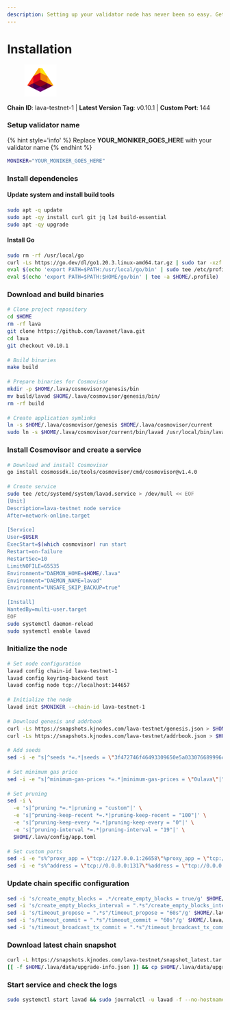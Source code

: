 ```yaml
---
description: Setting up your validator node has never been so easy. Get your validator running in minutes by following step by step instructions.
---
```


# Installation

<figure><img src="https://raw.githubusercontent.com/kj89/cosmos-images/main/logos/lava.png" alt=""><figcaption></figcaption></figure>

**Chain ID**: lava-testnet-1 | **Latest Version Tag**: v0.10.1 | **Custom Port**: 144

### Setup validator name

{% hint style='info' %}
Replace **YOUR_MONIKER_GOES_HERE** with your validator name
{% endhint %}

```bash
MONIKER="YOUR_MONIKER_GOES_HERE"
```

### Install dependencies

#### Update system and install build tools

```bash
sudo apt -q update
sudo apt -qy install curl git jq lz4 build-essential
sudo apt -qy upgrade
```

#### Install Go

```bash
sudo rm -rf /usr/local/go
curl -Ls https://go.dev/dl/go1.20.3.linux-amd64.tar.gz | sudo tar -xzf - -C /usr/local
eval $(echo 'export PATH=$PATH:/usr/local/go/bin' | sudo tee /etc/profile.d/golang.sh)
eval $(echo 'export PATH=$PATH:$HOME/go/bin' | tee -a $HOME/.profile)
```

### Download and build binaries

```bash
# Clone project repository
cd $HOME
rm -rf lava
git clone https://github.com/lavanet/lava.git
cd lava
git checkout v0.10.1

# Build binaries
make build

# Prepare binaries for Cosmovisor
mkdir -p $HOME/.lava/cosmovisor/genesis/bin
mv build/lavad $HOME/.lava/cosmovisor/genesis/bin/
rm -rf build

# Create application symlinks
ln -s $HOME/.lava/cosmovisor/genesis $HOME/.lava/cosmovisor/current
sudo ln -s $HOME/.lava/cosmovisor/current/bin/lavad /usr/local/bin/lavad
```

### Install Cosmovisor and create a service

```bash
# Download and install Cosmovisor
go install cosmossdk.io/tools/cosmovisor/cmd/cosmovisor@v1.4.0

# Create service
sudo tee /etc/systemd/system/lavad.service > /dev/null << EOF
[Unit]
Description=lava-testnet node service
After=network-online.target

[Service]
User=$USER
ExecStart=$(which cosmovisor) run start
Restart=on-failure
RestartSec=10
LimitNOFILE=65535
Environment="DAEMON_HOME=$HOME/.lava"
Environment="DAEMON_NAME=lavad"
Environment="UNSAFE_SKIP_BACKUP=true"

[Install]
WantedBy=multi-user.target
EOF
sudo systemctl daemon-reload
sudo systemctl enable lavad
```

### Initialize the node

```bash
# Set node configuration
lavad config chain-id lava-testnet-1
lavad config keyring-backend test
lavad config node tcp://localhost:144657

# Initialize the node
lavad init $MONIKER --chain-id lava-testnet-1

# Download genesis and addrbook
curl -Ls https://snapshots.kjnodes.com/lava-testnet/genesis.json > $HOME/.lava/config/genesis.json
curl -Ls https://snapshots.kjnodes.com/lava-testnet/addrbook.json > $HOME/.lava/config/addrbook.json

# Add seeds
sed -i -e "s|^seeds *=.*|seeds = \"3f472746f46493309650e5a033076689996c8881@lava-testnet.rpc.kjnodes.com:144659\"|" $HOME/.lava/config/config.toml

# Set minimum gas price
sed -i -e "s|^minimum-gas-prices *=.*|minimum-gas-prices = \"0ulava\"|" $HOME/.lava/config/app.toml

# Set pruning
sed -i \
  -e 's|^pruning *=.*|pruning = "custom"|' \
  -e 's|^pruning-keep-recent *=.*|pruning-keep-recent = "100"|' \
  -e 's|^pruning-keep-every *=.*|pruning-keep-every = "0"|' \
  -e 's|^pruning-interval *=.*|pruning-interval = "19"|' \
  $HOME/.lava/config/app.toml

# Set custom ports
sed -i -e "s%^proxy_app = \"tcp://127.0.0.1:26658\"%proxy_app = \"tcp://127.0.0.1:144658\"%; s%^laddr = \"tcp://127.0.0.1:26657\"%laddr = \"tcp://127.0.0.1:144657\"%; s%^pprof_laddr = \"localhost:6060\"%pprof_laddr = \"localhost:144060\"%; s%^laddr = \"tcp://0.0.0.0:26656\"%laddr = \"tcp://0.0.0.0:144656\"%; s%^prometheus_listen_addr = \":26660\"%prometheus_listen_addr = \":144660\"%" $HOME/.lava/config/config.toml
sed -i -e "s%^address = \"tcp://0.0.0.0:1317\"%address = \"tcp://0.0.0.0:144317\"%; s%^address = \":8080\"%address = \":144080\"%; s%^address = \"0.0.0.0:9090\"%address = \"0.0.0.0:144090\"%; s%^address = \"0.0.0.0:9091\"%address = \"0.0.0.0:144091\"%; s%:8545%:144545%; s%:8546%:144546%; s%:6065%:144065%" $HOME/.lava/config/app.toml
```

### Update chain specific configuration
```bash
sed -i 's/create_empty_blocks = .*/create_empty_blocks = true/g' $HOME/.lava/config/config.toml
sed -i 's/create_empty_blocks_interval = ".*s"/create_empty_blocks_interval = "60s"/g' $HOME/.lava/config/config.toml
sed -i 's/timeout_propose = ".*s"/timeout_propose = "60s"/g' $HOME/.lava/config/config.toml
sed -i 's/timeout_commit = ".*s"/timeout_commit = "60s"/g' $HOME/.lava/config/config.toml
sed -i 's/timeout_broadcast_tx_commit = ".*s"/timeout_broadcast_tx_commit = "601s"/g' $HOME/.lava/config/config.toml
```

### Download latest chain snapshot

```bash
curl -L https://snapshots.kjnodes.com/lava-testnet/snapshot_latest.tar.lz4 | tar -Ilz4 -xf - -C $HOME/.lava
[[ -f $HOME/.lava/data/upgrade-info.json ]] && cp $HOME/.lava/data/upgrade-info.json $HOME/.lava/cosmovisor/genesis/upgrade-info.json
```

### Start service and check the logs

```bash
sudo systemctl start lavad && sudo journalctl -u lavad -f --no-hostname -o cat
```

